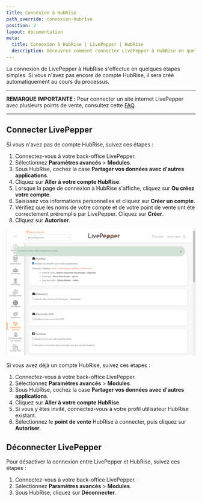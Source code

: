 ```yaml
---
title: Connexion à HubRise
path_override: connexion-hubrise
position: 2
layout: documentation
meta:
  title: Connexion à HubRise | LivePepper | HubRise
  description: Découvrez comment connecter LivePepper à HubRise en quelques étapes simples. HubRise transmet vos commandes LivePepper à votre logiciel de caisse et d'autres applications que vous utilisez tous les jours.
---
```


La connexion de LivePepper à HubRise s'effectue en quelques étapes simples. Si vous n'avez pas encore de compte HubRise, il sera créé automatiquement au cours du processus.

***

**REMARQUE IMPORTANTE :** Pour connecter un site internet LivePepper avec plusieurs points de vente, consultez cette [FAQ](/apps/livepepper/faqs/connect-shops-hubrise-accounts).

***

## Connecter LivePepper

Si vous n'avez pas de compte HubRise, suivez ces étapes :

1. Connectez-vous à votre back-office LivePepper.
2. Sélectionnez **Paramètres avancés** > **Modules**.
3. Sous HubRise, cochez la case **Partager vos données avec d'autres applications**.
4. Cliquez sur **Aller à votre compte HubRise**.
5. Lorsque la page de connexion à HubRise s'affiche, cliquez sur **Ou créez votre compte**.
6. Saisissez vos informations personnelles et cliquez sur **Créer un compte**.
7. Vérifiez que les noms de votre compte et de votre point de vente ont été correctement préremplis par LivePepper. Cliquez sur **Créer**.
8. Cliquez sur **Autoriser**.

![Connexion à HubRise - Connecté](./images/006-hubrise-connection-confirmed.png)

Si vous avez déjà un compte HubRise, suivez ces étapes :

1. Connectez-vous à votre back-office LivePepper.
2. Sélectionnez **Paramètres avancés** > **Modules**.
3. Sous HubRise, cochez la case **Partager vos données avec d'autres applications**.
4. Cliquez sur **Aller à votre compte HubRise**.
5. Si vous y êtes invité, connectez-vous à votre profil utilisateur HubRise existant.
6. Sélectionnez le **point de vente** HubRise à connecter, puis cliquez sur **Autoriser**.

## Déconnecter LivePepper

Pour désactiver la connexion entre LivePepper et HubRise, suivez ces étapes :

1. Connectez-vous à votre back-office LivePepper.
2. Sélectionnez **Paramètres avancés** > **Modules**.
3. Sous HubRise, cliquez sur **Déconnecter**.
